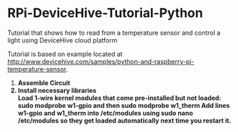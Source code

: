 RPi-DeviceHive-Tutorial-Python
==============================

Tutorial that shows how to read from a temperature sensor and control a light using DeviceHive cloud platform

Tutorial is based on example located at http://www.devicehive.com/samples/python-and-raspberry-pi-temperature-sensor.
<ol>
<li><b>Assemble Circuit</li>
<li><b>Install necessary libraries</b></li>
Load 1-wire kernel modules that come pre-installed but not loaded:
sudo modprobe w1-gpio and then sudo modprobe w1_therm
Add lines w1-gpio and w1_therm into /etc/modules using sudo nano /etc/modules so they get loaded automatically next time you restart it.
</ol>


